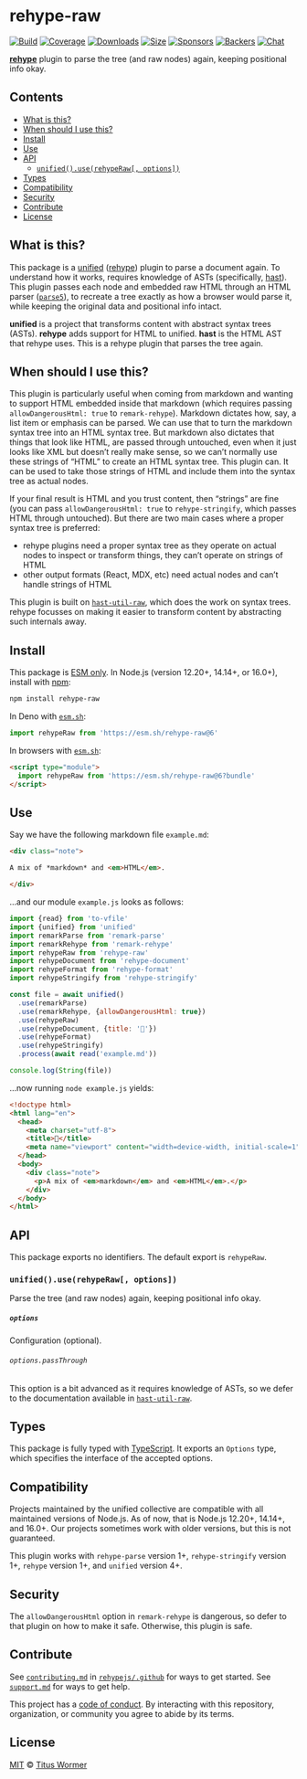 # rehype-raw

[![Build][build-badge]][build]
[![Coverage][coverage-badge]][coverage]
[![Downloads][downloads-badge]][downloads]
[![Size][size-badge]][size]
[![Sponsors][sponsors-badge]][collective]
[![Backers][backers-badge]][collective]
[![Chat][chat-badge]][chat]

**[rehype][]** plugin to parse the tree (and raw nodes) again, keeping
positional info okay.

## Contents

*   [What is this?](#what-is-this)
*   [When should I use this?](#when-should-i-use-this)
*   [Install](#install)
*   [Use](#use)
*   [API](#api)
    *   [`unified().use(rehypeRaw[, options])`](#unifieduserehyperaw-options)
*   [Types](#types)
*   [Compatibility](#compatibility)
*   [Security](#security)
*   [Contribute](#contribute)
*   [License](#license)

## What is this?

This package is a [unified][] ([rehype][]) plugin to parse a document again.
To understand how it works, requires knowledge of ASTs (specifically, [hast][]).
This plugin passes each node and embedded raw HTML through an HTML parser
([`parse5`][parse5]), to recreate a tree exactly as how a browser would parse
it, while keeping the original data and positional info intact.

**unified** is a project that transforms content with abstract syntax trees
(ASTs).
**rehype** adds support for HTML to unified.
**hast** is the HTML AST that rehype uses.
This is a rehype plugin that parses the tree again.

## When should I use this?

This plugin is particularly useful when coming from markdown and wanting to
support HTML embedded inside that markdown (which requires passing
`allowDangerousHtml: true` to `remark-rehype`).
Markdown dictates how, say, a list item or emphasis can be parsed.
We can use that to turn the markdown syntax tree into an HTML syntax tree.
But markdown also dictates that things that look like HTML, are passed through
untouched, even when it just looks like XML but doesn’t really make sense, so we
can’t normally use these strings of “HTML” to create an HTML syntax tree.
This plugin can.
It can be used to take those strings of HTML and include them into the syntax
tree as actual nodes.

If your final result is HTML and you trust content, then “strings” are fine
(you can pass `allowDangerousHtml: true` to `rehype-stringify`, which passes
HTML through untouched).
But there are two main cases where a proper syntax tree is preferred:

*   rehype plugins need a proper syntax tree as they operate on actual nodes to
    inspect or transform things, they can’t operate on strings of HTML
*   other output formats (React, MDX, etc) need actual nodes and can’t handle
    strings of HTML

This plugin is built on [`hast-util-raw`][hast-util-raw], which does the work on
syntax trees.
rehype focusses on making it easier to transform content by abstracting such
internals away.

## Install

This package is [ESM only](https://gist.github.com/sindresorhus/a39789f98801d908bbc7ff3ecc99d99c).
In Node.js (version 12.20+, 14.14+, or 16.0+), install with [npm][]:

```sh
npm install rehype-raw
```

In Deno with [`esm.sh`][esmsh]:

```js
import rehypeRaw from 'https://esm.sh/rehype-raw@6'
```

In browsers with [`esm.sh`][esmsh]:

```html
<script type="module">
  import rehypeRaw from 'https://esm.sh/rehype-raw@6?bundle'
</script>
```

## Use

Say we have the following markdown file `example.md`:

```markdown
<div class="note">

A mix of *markdown* and <em>HTML</em>.

</div>
```

…and our module `example.js` looks as follows:

```js
import {read} from 'to-vfile'
import {unified} from 'unified'
import remarkParse from 'remark-parse'
import remarkRehype from 'remark-rehype'
import rehypeRaw from 'rehype-raw'
import rehypeDocument from 'rehype-document'
import rehypeFormat from 'rehype-format'
import rehypeStringify from 'rehype-stringify'

const file = await unified()
  .use(remarkParse)
  .use(remarkRehype, {allowDangerousHtml: true})
  .use(rehypeRaw)
  .use(rehypeDocument, {title: '🙌'})
  .use(rehypeFormat)
  .use(rehypeStringify)
  .process(await read('example.md'))

console.log(String(file))
```

…now running `node example.js` yields:

```html
<!doctype html>
<html lang="en">
  <head>
    <meta charset="utf-8">
    <title>🙌</title>
    <meta name="viewport" content="width=device-width, initial-scale=1">
  </head>
  <body>
    <div class="note">
      <p>A mix of <em>markdown</em> and <em>HTML</em>.</p>
    </div>
  </body>
</html>
```

## API

This package exports no identifiers.
The default export is `rehypeRaw`.

### `unified().use(rehypeRaw[, options])`

Parse the tree (and raw nodes) again, keeping positional info okay.

##### `options`

Configuration (optional).

###### `options.passThrough`

This option is a bit advanced as it requires knowledge of ASTs, so we defer
to the documentation available in [`hast-util-raw`][hast-util-raw].

## Types

This package is fully typed with [TypeScript][].
It exports an `Options` type, which specifies the interface of the accepted
options.

## Compatibility

Projects maintained by the unified collective are compatible with all maintained
versions of Node.js.
As of now, that is Node.js 12.20+, 14.14+, and 16.0+.
Our projects sometimes work with older versions, but this is not guaranteed.

This plugin works with `rehype-parse` version 1+, `rehype-stringify` version 1+,
`rehype` version 1+, and `unified` version 4+.

## Security

The `allowDangerousHtml` option in `remark-rehype` is dangerous, so defer
to that plugin on how to make it safe.
Otherwise, this plugin is safe.

## Contribute

See [`contributing.md`][contributing] in [`rehypejs/.github`][health] for ways
to get started.
See [`support.md`][support] for ways to get help.

This project has a [code of conduct][coc].
By interacting with this repository, organization, or community you agree to
abide by its terms.

## License

[MIT][license] © [Titus Wormer][author]

<!-- Definitions -->

[build-badge]: https://github.com/rehypejs/rehype-raw/workflows/main/badge.svg

[build]: https://github.com/rehypejs/rehype-raw/actions

[coverage-badge]: https://img.shields.io/codecov/c/github/rehypejs/rehype-raw.svg

[coverage]: https://codecov.io/github/rehypejs/rehype-raw

[downloads-badge]: https://img.shields.io/npm/dm/rehype-raw.svg

[downloads]: https://www.npmjs.com/package/rehype-raw

[size-badge]: https://img.shields.io/bundlephobia/minzip/rehype-raw.svg

[size]: https://bundlephobia.com/result?p=rehype-raw

[sponsors-badge]: https://opencollective.com/unified/sponsors/badge.svg

[backers-badge]: https://opencollective.com/unified/backers/badge.svg

[collective]: https://opencollective.com/unified

[chat-badge]: https://img.shields.io/badge/chat-discussions-success.svg

[chat]: https://github.com/rehypejs/rehype/discussions

[npm]: https://docs.npmjs.com/cli/install

[esmsh]: https://esm.sh

[health]: https://github.com/rehypejs/.github

[contributing]: https://github.com/rehypejs/.github/blob/HEAD/contributing.md

[support]: https://github.com/rehypejs/.github/blob/HEAD/support.md

[coc]: https://github.com/rehypejs/.github/blob/HEAD/code-of-conduct.md

[license]: license

[author]: https://wooorm.com

[typescript]: https://www.typescriptlang.org

[unified]: https://github.com/unifiedjs/unified

[rehype]: https://github.com/rehypejs/rehype

[hast]: https://github.com/syntax-tree/hast

[hast-util-raw]: https://github.com/syntax-tree/hast-util-raw

[parse5]: https://github.com/inikulin/parse5
